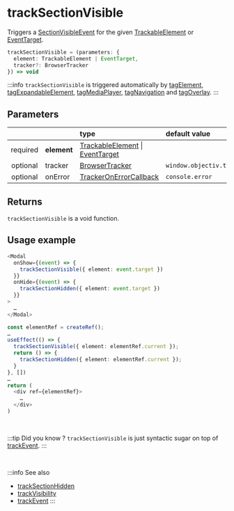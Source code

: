 # trackSectionVisible

Triggers a [SectionVisibleEvent](/taxonomy/events/SectionVisibleEvent.md) for the given [TrackableElement](/tracking/core-concepts/elements.md#taggable-elements) or [EventTarget](https://developer.mozilla.org/en-US/docs/Web/API/EventTarget).

```typescript
trackSectionVisible = (parameters: {
  element: TrackableElement | EventTarget,
  tracker?: BrowserTracker
}) => void
```

:::info
`trackSectionVisible` is triggered automatically by [tagElement](/tracking/api-reference/location-taggers/tagElement.md), [tagExpandableElement](/tracking/api-reference/location-taggers/tagExpandableElement.md), [tagMediaPlayer](/tracking/api-reference/location-taggers/tagMediaPlayer.md), [tagNavigation](/tracking/api-reference/location-taggers/tagNavigation.md) and [tagOverlay](/tracking/api-reference/location-taggers/tagOverlay.md).
:::

## Parameters
|          |             | type                                                                                                                                                      | default value
| :-:      | :--         | :--                                                                                                                                                       | :--           
| required | **element** | [TrackableElement](/tracking/core-concepts/elements.md#taggable-elements) \| [EventTarget](https://developer.mozilla.org/en-US/docs/Web/API/EventTarget) |
| optional | tracker     | [BrowserTracker](/tracking/api-reference/general/BrowserTracker.md)                                                                                    | `window.objectiv.tracker`
| optional | onError     | [TrackerOnErrorCallback](/tracking/api-reference/general/TrackerOnErrorCallback.md)                                                                    | `console.error`

## Returns
`trackSectionVisible` is a void function.

## Usage example

```typescript jsx
<Modal
  onShow={(event) => {
    trackSectionVisible({ element: event.target })
  }}
  onHide={(event) => {
    trackSectionHidden({ element: event.target })
  }}
>
  …
</Modal>
```

```typescript jsx
const elementRef = createRef();
…
useEffect(() => {
  trackSectionVisible({ element: elementRef.current });
  return () => {
    trackSectionHidden({ element: elementRef.current });
  }
}, [])
…
return (
  <div ref={elementRef}>
    …
  </div>
)
```

<br />

:::tip Did you know ?
`trackSectionVisible` is just syntactic sugar on top of [trackEvent](/tracking/api-reference/low-level/trackEvent.md).
:::

<br />

:::info See also
- [trackSectionHidden](/tracking/api-reference/event-trackers/trackSectionHidden.md)
- [trackVisibility](/tracking/api-reference/event-trackers/trackVisibility.md)
- [trackEvent](/tracking/api-reference/low-level/trackEvent.md)
  :::
